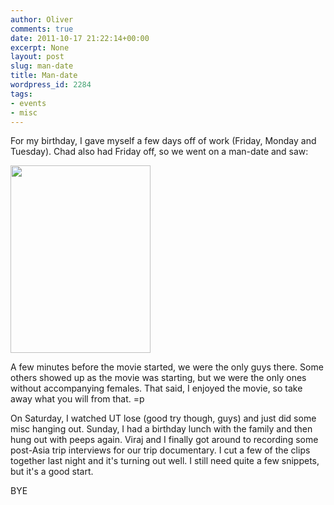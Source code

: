 ```yaml
---
author: Oliver
comments: true
date: 2011-10-17 21:22:14+00:00
excerpt: None
layout: post
slug: man-date
title: Man-date
wordpress_id: 2284
tags:
- events
- misc
---
```


For my birthday, I gave myself a few days off of work (Friday, Monday and Tuesday).  Chad also had Friday off, so we went on a man-date and saw:

<a href="http://www.owiber.com/wp-content/uploads/2011/10/footloose.jpg"><img src="http://www.owiber.com/wp-content/uploads/2011/10/footloose-224x300.jpg" alt="" title="footloose" width="224" height="300" class="alignleft size-medium wp-image-2285" /></a>

A few minutes before the movie started, we were the only guys there.  Some others showed up as the movie was starting, but we were the only ones without accompanying females.  That said, I enjoyed the movie, so take away what you will from that. =p

On Saturday, I watched UT lose (good try though, guys) and just did some misc hanging out.  Sunday, I had a birthday lunch with the family and then hung out with peeps again.  Viraj and I finally got around to recording some post-Asia trip interviews for our trip documentary.  I cut a few of the clips together last night and it's turning out well.  I still need quite a few snippets, but it's a good start.

BYE 